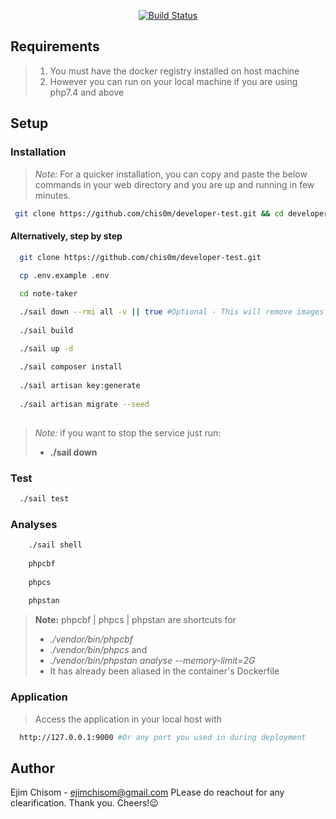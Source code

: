 <p align="center">
<a href="https://travis-ci.org/laravel/framework"><img src="https://travis-ci.org/laravel/framework.svg" alt="Build Status"></a>


## Requirements
> 1. You must have the docker registry installed on host machine
> 2. However you can run on your local machine if you are using php7.4 and above

## Setup

### Installation

> *Note:* For a quicker installation, you can copy and paste the below commands in your web directory
> and you are up and running in few minutes.

```bash
 git clone https://github.com/chis0m/developer-test.git && cd developer-test && ./setup.sh
```

#### Alternatively, step by step

```bash
  git clone https://github.com/chis0m/developer-test.git
  
  cp .env.example .env

  cd note-taker

  ./sail down --rmi all -v || true #Optional - This will remove images that may interfere with the installation
  
  ./sail build

  ./sail up -d
  
  ./sail composer install
  
  ./sail artisan key:generate
  
  ./sail artisan migrate --seed
 
```


> *Note:* if you want to stop the service just run:
> - **./sail down**


### Test
```bash
  ./sail test
```


### Analyses

```bash
    ./sail shell
    
    phpcbf
    
    phpcs
    
    phpstan
```

> **Note:**
> phpcbf | phpcs | phpstan are shortcuts for
> - *./vendor/bin/phpcbf* 
> - *./vendor/bin/phpcs* and
> - *./vendor/bin/phpstan analyse --memory-limit=2G*
> - It has already been aliased in the container's Dockerfile

### Application
> Access the application in your local host with
```bash
  http://127.0.0.1:9000 #Or any port you used in during deployment

```


## Author

Ejim Chisom - ejimchisom@gmail.com
PLease do reachout for any clearification. Thank you. Cheers!😉
